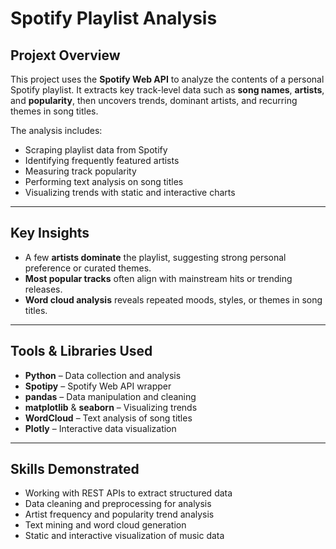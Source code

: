 # Spotify Playlist Analysis

## **Projext Overview**
This project uses the **Spotify Web API** to analyze the contents of a personal Spotify playlist. It extracts key track-level data such as **song names**, **artists**, and **popularity**, then uncovers trends, dominant artists, and recurring themes in song titles.

The analysis includes:
- Scraping playlist data from Spotify  
- Identifying frequently featured artists  
- Measuring track popularity  
- Performing text analysis on song titles  
- Visualizing trends with static and interactive charts  

---

## **Key Insights**
- A few **artists dominate** the playlist, suggesting strong personal preference or curated themes.  
- **Most popular tracks** often align with mainstream hits or trending releases.  
- **Word cloud analysis** reveals repeated moods, styles, or themes in song titles.  

---

## **Tools & Libraries Used**
- **Python** – Data collection and analysis  
- **Spotipy** – Spotify Web API wrapper  
- **pandas** – Data manipulation and cleaning  
- **matplotlib** & **seaborn** – Visualizing trends  
- **WordCloud** – Text analysis of song titles  
- **Plotly** – Interactive data visualization  

---

## **Skills Demonstrated**
- Working with REST APIs to extract structured data  
- Data cleaning and preprocessing for analysis  
- Artist frequency and popularity trend analysis  
- Text mining and word cloud generation  
- Static and interactive visualization of music data

